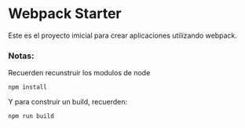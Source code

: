 # Webpack Starter

Este es el proyecto imicial para crear aplicaciones utilizando webpack.

### Notas:
Recuerden recunstruir los modulos de node
```
npm install
```
Y para construir un build, recuerden:
```
npm run build
```